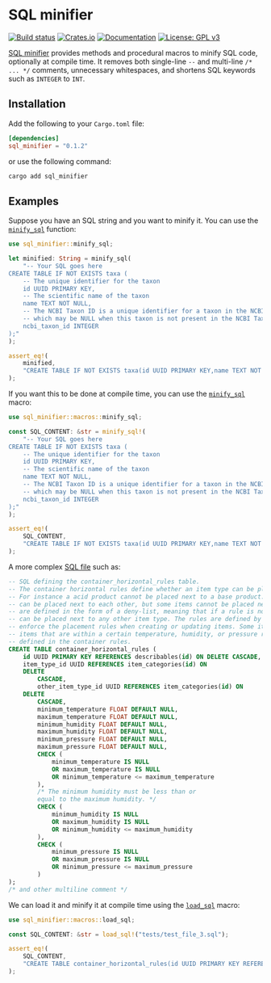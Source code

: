 # SQL minifier
[![Build status](https://github.com/mvisani/SQL-minifier/actions/workflows/build.yml/badge.svg)](https://github.com/mvisani/SQL-minifier/actions)
[![Crates.io](https://img.shields.io/crates/v/SQL-minifier.svg)](https://crates.io/crates/SQL-minifier)
[![Documentation](https://docs.rs/sql_minifier/badge.svg)](https://docs.rs/sql_minifier)
[![License: GPL v3](https://img.shields.io/badge/License-GPLv3-blue.svg)](https://www.gnu.org/licenses/gpl-3.0)

[SQL minifier](https://github.com/mvisani/SQL-minifier) provides methods and procedural macros to minify SQL code, optionally at compile time.
It removes both single-line `--` and multi-line `/* ... */` comments, unnecessary whitespaces, and shortens SQL keywords such as `INTEGER` to `INT`.

## Installation
Add the following to your `Cargo.toml` file:
```toml
[dependencies]
sql_minifier = "0.1.2"
```

or use the following command:
```bash
cargo add sql_minifier
```

## Examples
Suppose you have an SQL string and you want to minify it. You can use the [`minify_sql`](https://github.com/mvisani/SQL-minifier/blob/b22627d27905ea5ce92d3a683ac10d11bccbfae9/minify_sql/src/lib.rs#L35) function:

```rust
use sql_minifier::minify_sql;

let minified: String = minify_sql(
    "-- Your SQL goes here
CREATE TABLE IF NOT EXISTS taxa (
    -- The unique identifier for the taxon
    id UUID PRIMARY KEY,
    -- The scientific name of the taxon
    name TEXT NOT NULL,
    -- The NCBI Taxon ID is a unique identifier for a taxon in the NCBI Taxonomy database
    -- which may be NULL when this taxon is not present in the NCBI Taxonomy database.
    ncbi_taxon_id INTEGER
);"
);

assert_eq!(
    minified,
    "CREATE TABLE IF NOT EXISTS taxa(id UUID PRIMARY KEY,name TEXT NOT NULL,ncbi_taxon_id INT)"
);
```

If you want this to be done at compile time, you can use the [`minify_sql`](https://github.com/mvisani/SQL-minifier/blob/b22627d27905ea5ce92d3a683ac10d11bccbfae9/minify_sql_proc/src/lib.rs#L39) macro:
```rust
use sql_minifier::macros::minify_sql;

const SQL_CONTENT: &str = minify_sql!(
    "-- Your SQL goes here
CREATE TABLE IF NOT EXISTS taxa (
    -- The unique identifier for the taxon
    id UUID PRIMARY KEY,
    -- The scientific name of the taxon
    name TEXT NOT NULL,
    -- The NCBI Taxon ID is a unique identifier for a taxon in the NCBI Taxonomy database
    -- which may be NULL when this taxon is not present in the NCBI Taxonomy database.
    ncbi_taxon_id INTEGER
);"
);

assert_eq!(
    SQL_CONTENT,
    "CREATE TABLE IF NOT EXISTS taxa(id UUID PRIMARY KEY,name TEXT NOT NULL,ncbi_taxon_id INT)"
);
```

A more complex [SQL file](tests/test_file_3.sql) such as:
```sql
-- SQL defining the container_horizontal_rules table.
-- The container horizontal rules define whether an item type can be placed next to another item type.
-- For instance a acid product cannot be placed next to a base product. Generally speaking, most items
-- can be placed next to each other, but some items cannot be placed next to each other. These rules
-- are defined in the form of a deny-list, meaning that if a rule is not defined, then the item type
-- can be placed next to any other item type. The rules are defined by an admin user, and are used to
-- enforce the placement rules when creating or updating items. Some items may only be placed next to
-- items that are within a certain temperature, humidity, or pressure range. These constraints are also
-- defined in the container rules.
CREATE TABLE container_horizontal_rules (
    id UUID PRIMARY KEY REFERENCES describables(id) ON DELETE CASCADE,
    item_type_id UUID REFERENCES item_categories(id) ON
    DELETE
        CASCADE,
        other_item_type_id UUID REFERENCES item_categories(id) ON
    DELETE
        CASCADE,
        minimum_temperature FLOAT DEFAULT NULL,
        maximum_temperature FLOAT DEFAULT NULL,
        minimum_humidity FLOAT DEFAULT NULL,
        maximum_humidity FLOAT DEFAULT NULL,
        minimum_pressure FLOAT DEFAULT NULL,
        maximum_pressure FLOAT DEFAULT NULL,
        CHECK (
            minimum_temperature IS NULL
            OR maximum_temperature IS NULL
            OR minimum_temperature <= maximum_temperature
        ),
        /* The minimum humidity must be less than or
        equal to the maximum humidity. */
        CHECK (
            minimum_humidity IS NULL
            OR maximum_humidity IS NULL
            OR minimum_humidity <= maximum_humidity
        ),
        CHECK (
            minimum_pressure IS NULL
            OR maximum_pressure IS NULL
            OR minimum_pressure <= maximum_pressure
        )
);
/* and other multiline comment */
```

We can load it and minify it at compile time using the [`load_sql`](https://github.com/mvisani/SQL-minifier/blob/b22627d27905ea5ce92d3a683ac10d11bccbfae9/load_sql_proc/src/lib.rs#L26) macro:
```rust
use sql_minifier::macros::load_sql;

const SQL_CONTENT: &str = load_sql!("tests/test_file_3.sql");

assert_eq!(
    SQL_CONTENT,
    "CREATE TABLE container_horizontal_rules(id UUID PRIMARY KEY REFERENCES describables(id)ON DELETE CASCADE,item_type_id UUID REFERENCES item_categories(id)ON DELETE CASCADE,other_item_type_id UUID REFERENCES item_categories(id)ON DELETE CASCADE,minimum_temperature FLOAT DEFAULT NULL,maximum_temperature FLOAT DEFAULT NULL,minimum_humidity FLOAT DEFAULT NULL,maximum_humidity FLOAT DEFAULT NULL,minimum_pressure FLOAT DEFAULT NULL,maximum_pressure FLOAT DEFAULT NULL,CHECK(minimum_temperature IS NULL OR maximum_temperature IS NULL OR minimum_temperature<=maximum_temperature),CHECK(minimum_humidity IS NULL OR maximum_humidity IS NULL OR minimum_humidity<=maximum_humidity),CHECK(minimum_pressure IS NULL OR maximum_pressure IS NULL OR minimum_pressure<=maximum_pressure))"
);
```

